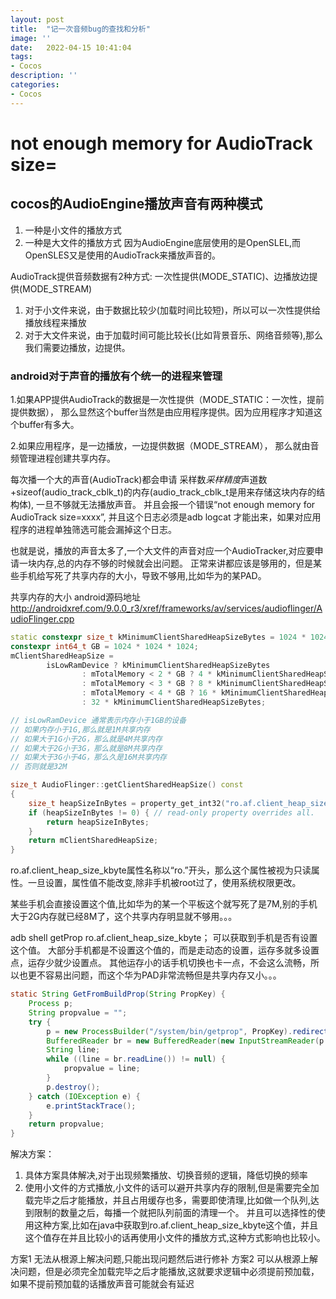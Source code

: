 ```yaml
---
layout: post
title:  "记一次音频bug的查找和分析"
image: ''
date:   2022-04-15 10:41:04
tags:
- Cocos
description: ''
categories: 
- Cocos
---
```

# not enough memory for AudioTrack size=

## cocos的AudioEngine播放声音有两种模式
1. 一种是小文件的播放方式
2. 一种是大文件的播放方式
因为AudioEngine底层使用的是OpenSLEL,而OpenSLES又是使用的AudioTrack来播放声音的。

AudioTrack提供音频数据有2种方式: 一次性提供(MODE_STATIC)、边播放边提供(MODE_STREAM)
1. 对于小文件来说，由于数据比较少(加载时间比较短)，所以可以一次性提供给播放线程来播放
2. 对于大文件来说，由于加载时间可能比较长(比如背景音乐、网络音频等),那么我们需要边播放，边提供。

### android对于声音的播放有个统一的进程来管理
1.如果APP提供AudioTrack的数据是一次性提供（MODE_STATIC：一次性，提前提供数据），
那么显然这个buffer当然是由应用程序提供。因为应用程序才知道这个buffer有多大。

2.如果应用程序，是一边播放，一边提供数据（MODE_STREAM），
那么就由音频管理进程创建共享内存。 

每次播一个大的声音(AudioTrack)都会申请
采样数*采样精度*声道数+sizeof(audio_track_cblk_t)的内存(audio_track_cblk_t是用来存储这块内存的结构体),
一旦不够就无法播放声音。
并且会报一个错误“not enough memory for AudioTrack size=xxxx”,
并且这个日志必须是adb logcat 才能出来，如果对应用程序的进程单独筛选可能会漏掉这个日志。

也就是说，播放的声音太多了,一个大文件的声音对应一个AudioTracker,对应要申请一块内存,总的内存不够的时候就会出问题。
正常来讲都应该是够用的，但是某些手机给写死了共享内存的大小，导致不够用,比如华为的某PAD。

共享内存的大小
android源码地址 http://androidxref.com/9.0.0_r3/xref/frameworks/av/services/audioflinger/AudioFlinger.cpp
```c++
static constexpr size_t kMinimumClientSharedHeapSizeBytes = 1024 * 1024; // 1MB
constexpr int64_t GB = 1024 * 1024 * 1024;
mClientSharedHeapSize =
        isLowRamDevice ? kMinimumClientSharedHeapSizeBytes
                : mTotalMemory < 2 * GB ? 4 * kMinimumClientSharedHeapSizeBytes
                : mTotalMemory < 3 * GB ? 8 * kMinimumClientSharedHeapSizeBytes
                : mTotalMemory < 4 * GB ? 16 * kMinimumClientSharedHeapSizeBytes
                : 32 * kMinimumClientSharedHeapSizeBytes;

// isLowRamDevice 通常表示内存小于1GB的设备
// 如果内存小于1G,那么就是1M共享内存
// 如果大于1G小于2G，那么就是4M共享内存
// 如果大于2G小于3G，那么就是8M共享内存
// 如果大于3G小于4G，那么久是16M共享内存
// 否则就是32M
```
```c++
size_t AudioFlinger::getClientSharedHeapSize() const
{
    size_t heapSizeInBytes = property_get_int32("ro.af.client_heap_size_kbyte", 0) * 1024;
    if (heapSizeInBytes != 0) { // read-only property overrides all.
        return heapSizeInBytes;
    }
    return mClientSharedHeapSize;
}
```

ro.af.client_heap_size_kbyte属性名称以“ro.”开头，那么这个属性被视为只读属性。一旦设置，属性值不能改变,除非手机被root过了，使用系统权限更改。

某些手机会直接设置这个值,比如华为的某一个平板这个就写死了是7M,别的手机大于2G内存就已经8M了，这个共享内存明显就不够用。。。

adb shell getProp ro.af.client_heap_size_kbyte； 可以获取到手机是否有设置这个值。
大部分手机都是不设置这个值的，而是走动态的设置，运存多就多设置点，运存少就少设置点。
其他运存小的话手机切换也卡一点，不会这么流畅，所以也更不容易出问题，而这个华为PAD非常流畅但是共享内存又小。。。   

```java
static String GetFromBuildProp(String PropKey) {
    Process p;
    String propvalue = "";
    try {
        p = new ProcessBuilder("/system/bin/getprop", PropKey).redirectErrorStream(true).start();
        BufferedReader br = new BufferedReader(new InputStreamReader(p.getInputStream()));
        String line;
        while ((line = br.readLine()) != null) {
            propvalue = line;
        }
        p.destroy();
    } catch (IOException e) {
        e.printStackTrace();
    }
    return propvalue;
}
```

解决方案：
1. 具体方案具体解决,对于出现频繁播放、切换音频的逻辑，降低切换的频率
2. 使用小文件的方式播放,小文件的话可以避开共享内存的限制,但是需要完全加载完毕之后才能播放，并且占用缓存也多，需要即使清理,比如做一个队列,达到限制的数量之后，每播一个就把队列前面的清理一个。 
   并且可以选择性的使用这种方案,比如在java中获取到ro.af.client_heap_size_kbyte这个值，并且这个值存在并且比较小的话再使用小文件的播放方式,这种方式影响也比较小。

方案1 无法从根源上解决问题,只能出现问题然后进行修补
方案2 可以从根源上解决问题，但是必须完全加载完毕之后才能播放,这就要求逻辑中必须提前预加载，如果不提前预加载的话播放声音可能就会有延迟
